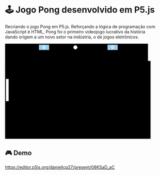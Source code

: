 # 🕹️ Jogo Pong desenvolvido em P5.js 

Recriando o jogo Pong em P5.js. Reforçando a lógica de programação com JavaScript é HTML, Pong foi o primeiro videojogo lucrativo da história dando origem a um novo setor na indústria, o de jogos eletrônicos.

![Jogando_pingpong](https://github.com/dnpadua/Jogo-ping-pong/blob/master/PingPong/PingPong.gif)

## 🎮 Demo
https://editor.p5js.org/daniellcp27/present/08KSaD_aC
